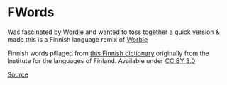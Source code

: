 # FWords

Was fascinated by [Wordle](https://powerlanguage.co.uk/wordle/) and wanted to toss together a quick version & made this is a Finnish language remix of [Worble](https://glitch.com/~worble)

Finnish words pillaged from [this Finnish dictionary](https://github.com/pulmark/finnish-dictionary) originally from the Institute for the languages of Finland. Available under [CC BY 3.0](http://creativecommons.org/licenses/by/3.0/)

[Source](https://glitch.com/~sanapeli)